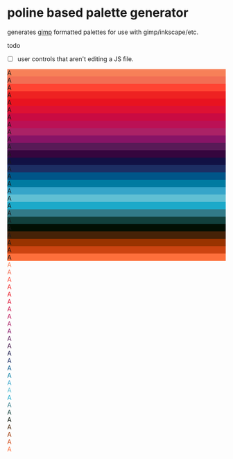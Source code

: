 # poline based palette generator

generates [gimp](https://developer.gimp.org/core/standards/gpl/) formatted palettes for use with gimp/inkscape/etc.

todo

- [ ] user controls that aren't editing a JS file.


<div style="background-color: #f78058">A</div>
<div style="background-color: #f26e54">A</div>
<div style="background-color: #ff4433">A</div>
<div style="background-color: #ee2222">A</div>
<div style="background-color: #e81320">A</div>
<div style="background-color: #dd1133">A</div>
<div style="background-color: #c90b42">A</div>
<div style="background-color: #bb1155">A</div>
<div style="background-color: #aa2266">A</div>
<div style="background-color: #871466">A</div>
<div style="background-color: #581a57">A</div>
<div style="background-color: #35063e">A</div>
<div style="background-color: #111144">A</div>
<div style="background-color: #1c2e63">A</div>
<div style="background-color: #005588">A</div>
<div style="background-color: #007ba1">A</div>
<div style="background-color: #36a5c9">A</div>
<div style="background-color: #60bfd3">A</div>
<div style="background-color: #1ca9c9">A</div>
<div style="background-color: #327a88">A</div>
<div style="background-color: #12403c">A</div>
<div style="background-color: #020f03">A</div>
<div style="background-color: #452207">A</div>
<div style="background-color: #993300">A</div>
<div style="background-color: #cc4411">A</div>
<div style="background-color: #fd6f3b">A</div>

<div style="color: #f78058">A</div>
<div style="color: #f26e54">A</div>
<div style="color: #ff4433">A</div>
<div style="color: #ee2222">A</div>
<div style="color: #e81320">A</div>
<div style="color: #dd1133">A</div>
<div style="color: #c90b42">A</div>
<div style="color: #bb1155">A</div>
<div style="color: #aa2266">A</div>
<div style="color: #871466">A</div>
<div style="color: #581a57">A</div>
<div style="color: #35063e">A</div>
<div style="color: #111144">A</div>
<div style="color: #1c2e63">A</div>
<div style="color: #005588">A</div>
<div style="color: #007ba1">A</div>
<div style="color: #36a5c9">A</div>
<div style="color: #60bfd3">A</div>
<div style="color: #1ca9c9">A</div>
<div style="color: #327a88">A</div>
<div style="color: #12403c">A</div>
<div style="color: #020f03">A</div>
<div style="color: #452207">A</div>
<div style="color: #993300">A</div>
<div style="color: #cc4411">A</div>
<div style="color: #fd6f3b">A</div>
